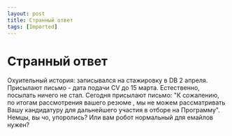 ```yaml
---
layout: post
title: Странный ответ
tags: [Imported]
---
```

# Странный ответ

Охуительный история: записывался на стажировку в DB 2 апреля. Присылают письмо - дата подачи CV до 15 марта. Естественно, посылать ничего не стал. Сегодня присылают письмо: "К сожалению, по итогам рассмотрения вашего резюме , мы не можем рассматривать Вашу кандидатуру для дальнейшего участия в отборе на Программу". Немцы, вы чо, упоролись? Или вам робот нормальный для емайлов нужен?
